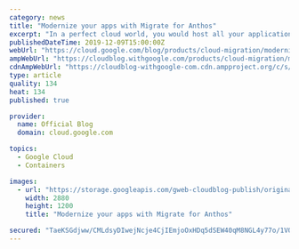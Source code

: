 ```yaml
---
category: news
title: "Modernize your apps with Migrate for Anthos"
excerpt: "In a perfect cloud world, you would host all your applications in containers running on Kubernetes and Istio, benefitting from the portability and improved resource utilization of containers, plus a robust orchestration platform with advanced application management, networking, and security functionality."
publishedDateTime: 2019-12-09T15:00:00Z
webUrl: "https://cloud.google.com/blog/products/cloud-migration/modernize-your-apps-with-migrate-for-anthos/"
ampWebUrl: "https://cloudblog.withgoogle.com/products/cloud-migration/modernize-your-apps-with-migrate-for-anthos/amp/"
cdnAmpWebUrl: "https://cloudblog-withgoogle-com.cdn.ampproject.org/c/s/cloudblog.withgoogle.com/products/cloud-migration/modernize-your-apps-with-migrate-for-anthos/amp/"
type: article
quality: 134
heat: 134
published: true

provider:
  name: Official Blog
  domain: cloud.google.com

topics:
  - Google Cloud
  - Containers

images:
  - url: "https://storage.googleapis.com/gweb-cloudblog-publish/original_images/GCP_Anthos_migrate.jpg"
    width: 2880
    height: 1200
    title: "Modernize your apps with Migrate for Anthos"

secured: "TaeKSGdjww/CMLdsyDIwejNcje4CjIEmjoOxHDq5dSEW40qM8NGL4y77o/1VQb+i1GTb2cX5X0MqhWnAtTpo1SYI0rsFkaOGgtRbNYwt6/xhYYV1agYJvBnUQVAdTgGmKlURlN98KrhRebFxqCsVKsn/XYklT9k9j8OuaGt25bGRiR0dWqzjQ0YkcclIFsrUYbkwvrL3b97ukiB39RNFxqxm6Y/Dn4rEP+QdpGL1pF2cVW+1nrpP7j9gn4CCXKgRyhEgGVcXYHKpMQlr3EFbLC/ZZXIM2uqOHlCMRJOW4RlBLWQKeUfCzWCx9sZob28RPQRdAtM4s5rsQ7FB9/U1Ew==;Tdo2brJ7rX6Sw447ojI40A=="
---
```



